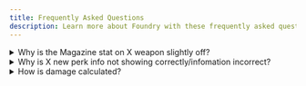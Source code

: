 ```yaml
---
title: Frequently Asked Questions
description: Learn more about Foundry with these frequently asked questions
---
```


<details>
  <summary>Why is the Magazine stat on X weapon slightly off?</summary>
  
  The Magazine stat we get from Bungie's API has a documented history of being inaccurate to what's in game. We do our best to account for these discrepancies, but expect the numbers to occasionally be a bit off.
  
</details>

<details>
  <summary>Why is X new perk info not showing correctly/infomation incorrect?</summary>

  Whenever a new perk is added, it takes time for us to properly implement it. Some perks are easier than others, but they all require some amount of time to be added. In addition, some time may be required to test the perk to get accurate values as well. We appreciate your patience!

  If an older perk is having issues please feel free to look in the support channel in our discord, and if needed, open a new thread.

</details>

<details>
  <summary>How is damage calculated?</summary>

  The short answer is that we use formulas and base values from Mossy (Discord: mossy.max // Reddit: u/LegoWitch)

  They wrote a [reddit write-up](https://www.reddit.com/r/DestinyTheGame/comments/umnoex/exhaustive_breakdown_of_every_outgoing_damage/) where they answer a lot of questions pertaining to damage with topics ranging from comparing damage across different activites to how damage scales due the rank of the enenmy being hit.

  A direct link to their spreadsheet can be [found here](https://docs.google.com/spreadsheets/d/1b57Hb8m1L3daFfUckQQqvvN6VOpD03KEssvQLMFpC5I/edit#gid=1386975095) if you prefer that medium. 

  In time we would like to have this information more readily available within our docs, but for now, we can only point you towards those links.

</details>